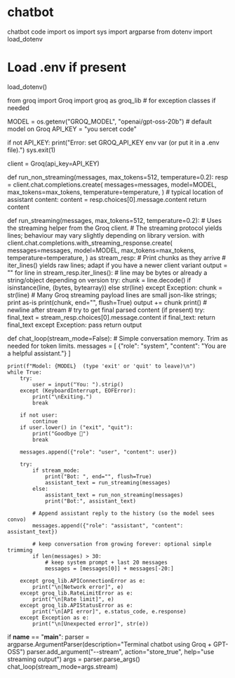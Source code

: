 # chatbot
chatbot code
import os
import sys
import argparse
from dotenv import load_dotenv

# Load .env if present
load_dotenv()

from groq import Groq
import groq as groq_lib  # for exception classes if needed

MODEL = os.getenv("GROQ_MODEL", "openai/gpt-oss-20b")  # default model on Groq
API_KEY = "you sercet code"

if not API_KEY:
    print("Error: set GROQ_API_KEY env var (or put it in a .env file).")
    sys.exit(1)

client = Groq(api_key=API_KEY)


def run_non_streaming(messages, max_tokens=512, temperature=0.2):
    resp = client.chat.completions.create(
        messages=messages,
        model=MODEL,
        max_tokens=max_tokens,
        temperature=temperature,
    )
    # typical location of assistant content:
    content = resp.choices[0].message.content
    return content


def run_streaming(messages, max_tokens=512, temperature=0.2):
    # Uses the streaming helper from the Groq client.
    # The streaming protocol yields lines; behaviour may vary slightly depending on library version.
    with client.chat.completions.with_streaming_response.create(
        messages=messages,
        model=MODEL,
        max_tokens=max_tokens,
        temperature=temperature,
    ) as stream_resp:
        # Print chunks as they arrive
        # iter_lines() yields raw lines; adapt if you have a newer client variant
        output = ""
        for line in stream_resp.iter_lines():
            # line may be bytes or already a string/object depending on version
            try:
                chunk = line.decode() if isinstance(line, (bytes, bytearray)) else str(line)
            except Exception:
                chunk = str(line)
            # Many Groq streaming payload lines are small json-like strings; print as-is
            print(chunk, end="", flush=True)
            output += chunk
        print()  # newline after stream
        # try to get final parsed content (if present)
        try:
            final_text = stream_resp.choices[0].message.content
            if final_text:
                return final_text
        except Exception:
            pass
        return output

def chat_loop(stream_mode=False):
    # Simple conversation memory. Trim as needed for token limits.
    messages = [
        {"role": "system", "content": "You are a helpful assistant."}
    ]

    print(f"Model: {MODEL}  (type 'exit' or 'quit' to leave)\n")
    while True:
        try:
            user = input("You: ").strip()
        except (KeyboardInterrupt, EOFError):
            print("\nExiting.")
            break

        if not user:
            continue
        if user.lower() in ("exit", "quit"):
            print("Goodbye 👋")
            break

        messages.append({"role": "user", "content": user})

        try:
            if stream_mode:
                print("Bot: ", end="", flush=True)
                assistant_text = run_streaming(messages)
            else:
                assistant_text = run_non_streaming(messages)
                print("Bot:", assistant_text)

            # Append assistant reply to the history (so the model sees convo)
            messages.append({"role": "assistant", "content": assistant_text})

            # keep conversation from growing forever: optional simple trimming
            if len(messages) > 30:
                # keep system prompt + last 20 messages
                messages = [messages[0]] + messages[-20:]

        except groq_lib.APIConnectionError as e:
            print("\n[Network error]", e)
        except groq_lib.RateLimitError as e:
            print("\n[Rate limit]", e)
        except groq_lib.APIStatusError as e:
            print("\n[API error]", e.status_code, e.response)
        except Exception as e:
            print("\n[Unexpected error]", str(e))


if __name__ == "__main__":
    parser = argparse.ArgumentParser(description="Terminal chatbot using Groq + GPT-OSS")
    parser.add_argument("--stream", action="store_true", help="use streaming output")
    args = parser.parse_args()
    chat_loop(stream_mode=args.stream)
